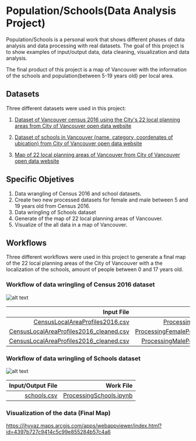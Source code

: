 # Population/Schools(Data Analysis Project)
Population/Schools is a personal work that shows different phases of data analysis and data processing with real datasets.
The goal of this project is to show examples of input/output data, data cleaning, visualization and data analysis.

The final product of this project is a map of Vancouver with the information of the schools and population(between 5-19 years old) per local area. 
## Datasets
Three different datasets were used in this project:
1. [Dataset of Vancouver census 2016 using the City's 22 local planning areas from City of Vancouver open data website](https://data.vancouver.ca/datacatalogue/censusLocalAreaProfiles2016.htm "City of Vancouver open data portal")

2. [Dataset of schools in Vancouver (name, category, coordenates of ubication) from City of Vancouver open data website](https://opendata.vancouver.ca/explore/dataset/schools/information/?location=12,49.24716,-123.11523&dataChart=eyJxdWVyaWVzIjpbeyJjaGFydHMiOlt7InR5cGUiOiJjb2x1bW4iLCJmdW5jIjoiQ09VTlQiLCJzY2llbnRpZmljRGlzcGxheSI6dHJ1ZSwiY29sb3IiOiJyYW5nZS1jdXN0b20ifV0sInhBeGlzIjoiZ2VvX2xvY2FsX2FyZWEiLCJtYXhwb2ludHMiOjUwLCJzb3J0IjoiIiwic2VyaWVzQnJlYWtkb3duIjoic2Nob29sX2NhdGVnb3J5IiwiY29uZmlnIjp7ImRhdGFzZXQiOiJzY2hvb2xzIiwib3B0aW9ucyI6e319fV0sInRpbWVzY2FsZSI6IiIsImRpc3BsYXlMZWdlbmQiOnRydWUsImFsaWduTW9udGgiOnRydWV9 "City of Vancouver open data portal")

3. [Map of 22 local planning areas of Vancouver from City of Vancouver open data website](https://data.vancouver.ca/datacatalogue/localAreaBoundary.htm "City of Vancouver open data portal")
## Specific Objetives
1. Data wrangling of Census 2016 and school datasets.
2. Create two new processed datasets for female and male between 5 and 19 years old from Census 2016.
3. Data wringling of Schools dataset
4. Generate of the map of 22 local planning areas of Vancouver.
5. Visualize of the all data in a map of Vancouver.
## Workflows 
Three different workflows were used in this project to generate a final map of the 22 local planning areas of the City of Vancouver with a the localization of the schools, amount of people between 0 and 17 years old.
### Workflow of data wringling of Census 2016 dataset
![alt text](https://github.com/jv80/Population-Schools/blob/master/Diagrams/MainWorkflow.png)

| Input File | Work File | Output File|
|--------------------------------:|--------------------------------:|--------------------------------:|
|[CensusLocalAreaProfiles2016.csv](https://github.com/jv80/Population-Schools/blob/master/Data/CensusLocalAreaProfiles2016.csv)|[ProcessingCensus2016.ipynb](https://github.com/jv80/Population-Schools/blob/master/Work%20Files/ProcessingCensus2016.ipynb)|[CensusLocalAreaProfiles2016_cleaned.csv](https://github.com/jv80/Population-Schools/blob/master/Data/CensusLocalAreaProfiles2016_cleaned.csv)
[CensusLocalAreaProfiles2016_cleaned.csv](https://github.com/jv80/Population-Schools/blob/master/Data/CensusLocalAreaProfiles2016.csv)|[ProcessingFemalePopulation2016.ipynb](https://github.com/jv80/Population-Schools/blob/master/Work%20Files/ProcessingFemalePopulation2016.ipynb)|[FemalePopulationDataset_cleaned.csv](https://github.com/jv80/Population-Schools/blob/master/Data/FemalePopulationDataset_cleaned.csv)
[CensusLocalAreaProfiles2016_cleaned.csv](https://github.com/jv80/Population-Schools/blob/master/Data/CensusLocalAreaProfiles2016.csv)|[ProcessingMalePopulation2016.ipynb](https://github.com/jv80/Population-Schools/blob/master/Work%20Files/ProcessingMalePopulation2016.ipynb)|[MalePopulationDataset_cleaned.csv](https://github.com/jv80/Population-Schools/blob/master/Data/MalePopulationDataset_cleaned.csv)

### Workflow of data wringling of Schools dataset
![alt text](https://github.com/jv80/Population-Schools/blob/master/Diagrams/Schoolsv.PNG)

| Input/Output File | Work File |
|--------------------------------:|--------------------------------:|
[schools.csv](https://github.com/jv80/Population-Schools/blob/master/Data/schools.csv)|[ProcessingSchools.ipynb](https://github.com/jv80/Population-Schools/blob/master/Work%20Files/ProcessingSchools.ipynb)

### Visualization of the data (Final Map)

https://jhyvaz.maps.arcgis.com/apps/webappviewer/index.html?id=4397b727c9414c5c99e855284b57c4a6





